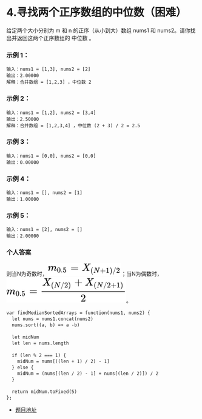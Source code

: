 # 4.寻找两个正序数组的中位数（困难）

给定两个大小分别为 m 和 n 的正序（从小到大）数组 nums1 和 nums2。请你找出并返回这两个正序数组的 中位数 。

### 示例 1：

```
输入：nums1 = [1,3], nums2 = [2]
输出：2.00000
解释：合并数组 = [1,2,3] ，中位数 2
```

### 示例 2：

```
输入：nums1 = [1,2], nums2 = [3,4]
输出：2.50000
解释：合并数组 = [1,2,3,4] ，中位数 (2 + 3) / 2 = 2.5
```

### 示例 3：

```
输入：nums1 = [0,0], nums2 = [0,0]
输出：0.00000
```

### 示例 4：

```
输入：nums1 = [], nums2 = [1]
输出：1.00000
```

### 示例 5：

```
输入：nums1 = [2], nums2 = []
输出：2.00000
```

### 个人答案

则当N为奇数时，![](./images/1.svg)；当N为偶数时，![](./images/2.svg)。

```
var findMedianSortedArrays = function(nums1, nums2) {
  let nums = nums1.concat(nums2)
  nums.sort((a, b) => a -b)

  let midNum
  let len = nums.length

  if (len % 2 === 1) {
    midNum = nums[((len + 1) / 2) - 1]
  } else {
    midNum = (nums[(len / 2) - 1] + nums[(len / 2)]) / 2
  }

  return midNum.toFixed(5)
};
```

* [题目地址](https://leetcode-cn.com/problems/median-of-two-sorted-arrays/)